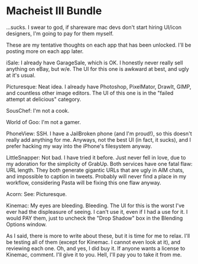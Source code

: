 # Macheist III Bundle #

...sucks. I swear to god, if shareware mac devs don't start hiring UI/icon designers, I'm going to pay for them myself.  

These are my tentative thoughts on each app that has been unlocked. I'll be posting more on each app later.  

iSale:  I already have GarageSale, which is OK. I honestly never really sell anything on eBay, but w/e. The UI for this one is awkward at best, and ugly at it's usual.  

Picturesque:  Neat idea. I already have Photoshop, PixelMator, DrawIt, GIMP, and countless other image editors. The UI of this one is in the "failed attempt at delicious" category.  

SousChef:  I'm not a cook.  

World of Goo:  I'm not a gamer.  

PhoneView:  SSH. I have a JailBroken phone (and I'm proud!), so this doesn't really add anything for me. Anyways, not the best UI (in fact, it sucks), and I prefer hacking my way into the iPhone's filesystem anyway.  

LittleSnapper:  Not bad. I have tried it before. Just never fell in love, due to my adoration for the simplicity of GrabUp. Both services have one fatal flaw:  URL length. They both generate gigantic URLs that are ugly in AIM chats, and impossible to caption in tweets. Probably will never find a place in my workflow, considering Pasta will be fixing this one flaw anyway.  

Acorn:  See:  Picturesque.  

Kinemac:  My eyes are bleeding. Bleeding. The UI for this is the worst I've ever had the displeasure of seeing. I can't use it, even if I had a use for it. I would PAY them, just to uncheck the "Drop Shadow" box in the Blending Options window.  

As I said, there is more to write about these, but it is time for me to relax. I'll be testing all of them (except for Kinemac. I cannot even look at it), and reviewing each one. Oh, and yes, I did buy it. If anyone wants a license to Kinemac, comment. I'll give it to you. Hell, I'll pay you to take it from me.